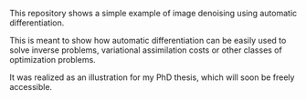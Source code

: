 This repository shows a simple example of image denoising using automatic differentiation.

This is meant to show how automatic differentiation can be easily used to solve inverse problems, variational assimilation costs or other classes of optimization problems.

It was realized as an illustration for my PhD thesis, which will soon be freely accessible.
